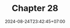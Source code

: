 ---
weight: 4100
title: "Chapter 28"
description: ""
icon: "article"
date: "2024-08-24T23:42:45+07:00"
lastmod: "2024-08-24T23:42:45+07:00"
draft: false
toc: true
---